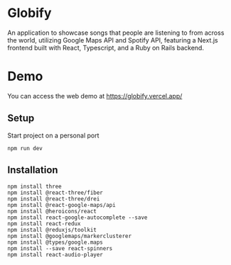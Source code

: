 # Globify

An application to showcase songs that people are listening to from across the world, utilizing Google Maps API and Spotify API, featuring a Next.js frontend built with React, Typescript, and a Ruby on Rails backend.

# Demo

You can access the web demo at https://globify.vercel.app/

## Setup

Start project on a personal port

```
npm run dev
```

## Installation

```
npm install three
npm install @react-three/fiber
npm install @react-three/drei
npm install @react-google-maps/api
npm install @heroicons/react
npm install react-google-autocomplete --save
npm install react-redux
npm install @reduxjs/toolkit
npm install @googlemaps/markerclusterer
npm install @types/google.maps
npm install --save react-spinners
npm install react-audio-player
```
